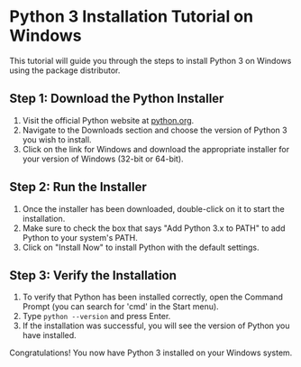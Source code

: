 # Python 3 Installation Tutorial on Windows

This tutorial will guide you through the steps to install Python 3 on Windows using the package distributor.

## Step 1: Download the Python Installer

1. Visit the official Python website at [python.org](https://www.python.org/).
2. Navigate to the Downloads section and choose the version of Python 3 you wish to install.
3. Click on the link for Windows and download the appropriate installer for your version of Windows (32-bit or 64-bit).

## Step 2: Run the Installer

1. Once the installer has been downloaded, double-click on it to start the installation.
2. Make sure to check the box that says "Add Python 3.x to PATH" to add Python to your system's PATH.
3. Click on "Install Now" to install Python with the default settings.

## Step 3: Verify the Installation

1. To verify that Python has been installed correctly, open the Command Prompt (you can search for 'cmd' in the Start menu).
2. Type `python --version` and press Enter.
3. If the installation was successful, you will see the version of Python you have installed.

Congratulations! You now have Python 3 installed on your Windows system.
